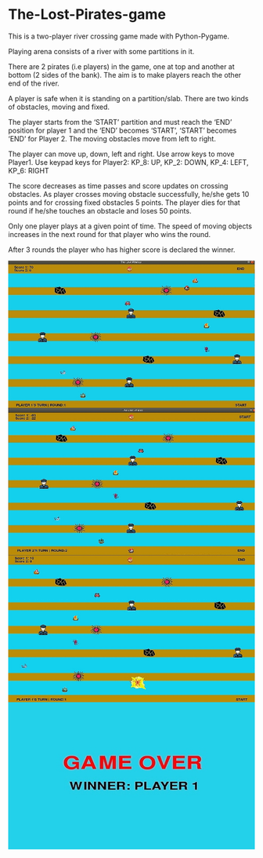 # The-Lost-Pirates-game
This is a two-player river crossing game made with Python-Pygame.

Playing arena consists of a river with some partitions in it. 

There are 2 pirates (i.e players) in the game, one at top and 
another at bottom (2 sides of the bank).
The aim is to make players reach the other end of the river.  

A player is safe when it is standing on a partition/slab.
There are two kinds of obstacles, moving and fixed. 

The player starts from the ‘START’ partition and must reach
the ‘END’ position for player 1 and 
the ‘END’ becomes ‘START’, ‘START’ becomes ‘END’ for Player 2. 
The moving obstacles move from left to right. 

The player can move up, down, left and right.
Use arrow keys to move Player1.
Use keypad keys for Player2: 
KP_8: UP, KP_2: DOWN, KP_4: LEFT, KP_6: RIGHT 
 
The score decreases as time passes and score updates on crossing obstacles.
As player crosses moving obstacle successfully, 
he/she gets 10 points and for crossing fixed obstacles 5 points.
The player dies for that round if he/she touches an obstacle
and loses 50 points. 

Only one player plays at a given point of time.
The speed of moving objects increases in the next round for that player
who wins the round. 

After 3 rounds the player who has higher score is declared the winner.

<img src="img1.jpeg" align="center" height="300" width="600">
<img src="img2.jpeg" align="center" height="300" width="600">
<img src="img3.jpeg" align="center" height="300" width="600">
<img src="img4.jpeg" align="center" height="300" width="600">

